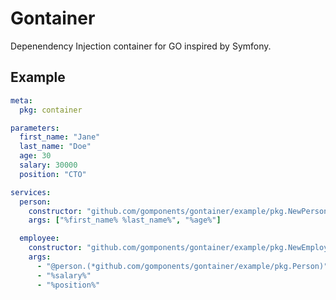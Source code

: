 # Gontainer

Depenendency Injection container for GO inspired by Symfony.

## Example

```yaml
meta:
  pkg: container

parameters:
  first_name: "Jane"
  last_name: "Doe"
  age: 30
  salary: 30000
  position: "CTO"

services:
  person:
    constructor: "github.com/gomponents/gontainer/example/pkg.NewPerson"
    args: ["%first_name% %last_name%", "%age%"]

  employee:
    constructor: "github.com/gomponents/gontainer/example/pkg.NewEmployee"
    args:
      - "@person.(*github.com/gomponents/gontainer/example/pkg.Person)"
      - "%salary%"
      - "%position%"
```
